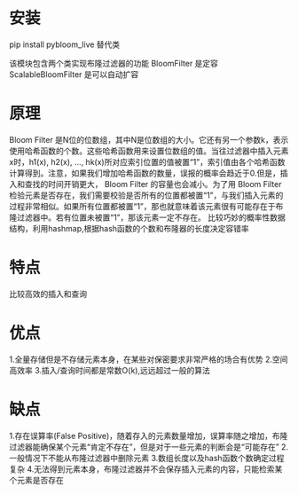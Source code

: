 # 安装
pip install pybloom_live 替代类

该模块包含两个类实现布隆过滤器的功能
BloomFilter 是定容
ScalableBloomFilter 是可以自动扩容

# 原理
Bloom Filter 是N位的位数组，其中N是位数组的大小。它还有另一个参数k，表示使用哈希函数的个数。这些哈希函数用来设置位数组的值。当往过滤器中插入元素x时，h1(x), h2(x), …, hk(x)所对应索引位置的值被置“1”，索引值由各个哈希函数计算得到。注意，如果我们增加哈希函数的数量，误报的概率会趋近于0.但是，插入和查找的时间开销更大， Bloom Filter 的容量也会减小。为了用 Bloom Filter 检验元素是否存在，我们需要校验是否所有的位置都被置“1”，与我们插入元素的过程非常相似。如果所有位置都被置“1”，那也就意味着该元素很有可能存在于布隆过滤器中。若有位置未被置“1”，那该元素一定不存在。
比较巧妙的概率性数据结构，利用hashmap,根据hash函数的个数和布隆器的长度决定容错率

# 特点
比较高效的插入和查询

# 优点
1.全量存储但是不存储元素本身，在某些对保密要求非常严格的场合有优势
2.空间高效率
3.插入/查询时间都是常数O(k),远远超过一般的算法


# 缺点
1.存在误算率(False Positive)，随着存入的元素数量增加，误算率随之增加，布隆过滤器能确保某个元素“肯定不存在”，但是对于一些元素的判断会是“可能存在”
2.一般情况下不能从布隆过滤器中删除元素
3.数组长度以及hash函数个数确定过程复杂
4.无法得到元素本身，布隆过滤器并不会保存插入元素的内容，只能检索某个元素是否存在